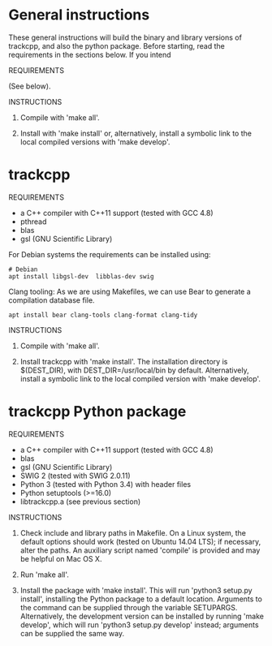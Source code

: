 # General instructions

These general instructions will build the binary and library versions of
trackcpp, and also the python package. Before starting, read the requirements
in the sections below. If you intend

REQUIREMENTS

(See below).

INSTRUCTIONS

1. Compile with 'make all'.

1. Install with 'make install' or, alternatively, install a symbolic link to
   the local compiled versions with 'make develop'.

# trackcpp

REQUIREMENTS

- a C++ compiler with C++11 support (tested with GCC 4.8)
- pthread
- blas
- gsl (GNU Scientific Library)

For Debian systems the requirements can be installed using:

```command
# Debian
apt install libgsl-dev  libblas-dev swig
```

Clang tooling: As we are using Makefiles, we can use Bear to generate a compilation database file.

```command
apt install bear clang-tools clang-format clang-tidy
```

INSTRUCTIONS

1. Compile with 'make all'.

1. Install trackcpp with 'make install'. The installation directory is
   $(DEST_DIR), with DEST_DIR=/usr/local/bin by default. Alternatively, install a
   symbolic link to the local compiled version with 'make develop'.

# trackcpp Python package

REQUIREMENTS

- a C++ compiler with C++11 support (tested with GCC 4.8)
- blas
- gsl (GNU Scientific Library)
- SWIG 2 (tested with SWIG 2.0.11)
- Python 3 (tested with Python 3.4) with header files
- Python setuptools (>=16.0)
- libtrackcpp.a (see previous section)

INSTRUCTIONS

1. Check include and library paths in Makefile. On a Linux system, the default
   options should work (tested on Ubuntu 14.04 LTS); if necessary, alter the
   paths. An auxiliary script named 'compile' is provided and may be helpful on
   Mac OS X.

1. Run 'make all'.

1. Install the package with 'make install'. This will run 'python3 setup.py
   install', installing the Python package to a default location. Arguments to
   the command can be supplied through the variable SETUPARGS. Alternatively, the
   development version can be installed by running 'make develop', which will run
   'python3 setup.py develop' instead; arguments can be supplied the same way.
